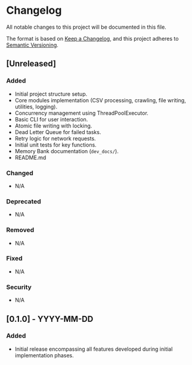 # Changelog

All notable changes to this project will be documented in this file.

The format is based on [Keep a Changelog](https://keepachangelog.com/en/1.0.0/),
and this project adheres to [Semantic Versioning](https://semver.org/spec/v2.0.0.html).

## [Unreleased]

### Added

- Initial project structure setup.
- Core modules implementation (CSV processing, crawling, file writing, utilities, logging).
- Concurrency management using ThreadPoolExecutor.
- Basic CLI for user interaction.
- Atomic file writing with locking.
- Dead Letter Queue for failed tasks.
- Retry logic for network requests.
- Initial unit tests for key functions.
- Memory Bank documentation (`dev_docs/`).
- README.md

### Changed

- N/A

### Deprecated

- N/A

### Removed

- N/A

### Fixed

- N/A

### Security

- N/A

## [0.1.0] - YYYY-MM-DD

### Added

- Initial release encompassing all features developed during initial implementation phases.
